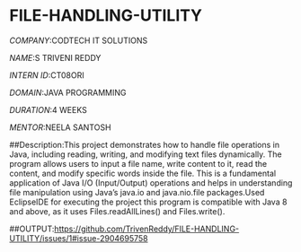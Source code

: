 # FILE-HANDLING-UTILITY
*COMPANY*:CODTECH IT SOLUTIONS

*NAME*:S TRIVENI REDDY

*INTERN ID*:CT08ORI

*DOMAIN*:JAVA PROGRAMMING

*DURATION*:4 WEEKS

*MENTOR*:NEELA SANTOSH

##Description:This project demonstrates how to handle file operations in Java, including reading, writing, and modifying text files dynamically. The program allows users to input a file name, write content to it, read the content, and modify specific words inside the file. This is a fundamental application of Java I/O (Input/Output) operations and helps in understanding file manipulation using Java’s java.io and java.nio.file packages.Used EclipseIDE for executing the project this program is compatible with Java 8 and above, as it uses Files.readAllLines() and Files.write().


##OUTPUT:https://github.com/TrivenReddy/FILE-HANDLING-UTILITY/issues/1#issue-2904695758
